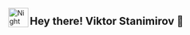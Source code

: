 <img alt="Night Coding" src="./assets/Hand%20Wave.gif" width='40' align="left"/><h2>Hey there! Viktor Stanimirov 👋</h2>


